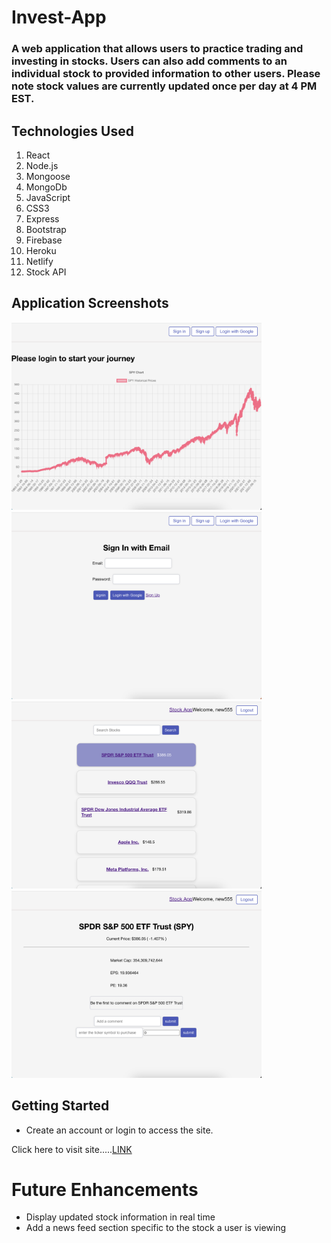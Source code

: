 # Invest-App

### A web application that allows users to practice trading and investing in stocks. Users can also add comments to an individual stock to provided information to other users. Please note stock values are currently updated once per day at 4 PM EST.

## Technologies Used

1. React
2. Node.js
3. Mongoose
4. MongoDb
5. JavaScript
6. CSS3
7. Express
8. Bootstrap
9. Firebase
10. Heroku
11. Netlify 
12. Stock API 

## Application Screenshots

<img src ='./screenshots/homepage.png' width= '400' height= '300'>
<img src ='./screenshots/login-page.png' width= '400' height= '300'>
<img src ='./screenshots/Index-page.png' width= '400' height= '300'>
<img src ='./screenshots/Show-page.png' width= '400' height= '300'>

## Getting Started

* Create an account or login to access the site.

Click here to visit site.....[LINK](https://thunderous-cactus-ea99a9.netlify.app/)

# Future Enhancements 
 * Display updated stock information in real time
 * Add a news feed section specific to the stock a user is viewing
 